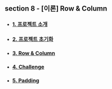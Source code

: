 ## section 8 - [이론] Row & Column
- ### [1. 프로젝트 소개]()
- ### [2. 프로젝트 초기화]()
- ### [3. Row & Column]()
- ### [4. Challenge]()
- ### [5. Padding]()